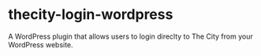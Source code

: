 thecity-login-wordpress
=======================

A WordPress plugin that allows users to login direclty to The City from your WordPress website.